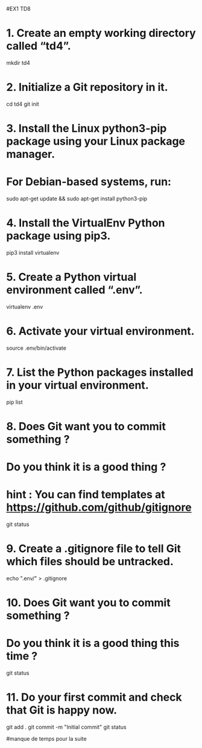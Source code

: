 #EX1 TD8

# 1. Create an empty working directory called “td4”.
mkdir td4

# 2. Initialize a Git repository in it.
cd td4
git init

# 3. Install the Linux python3-pip package using your Linux package manager.
# For Debian-based systems, run:
sudo apt-get update && sudo apt-get install python3-pip

# 4. Install the VirtualEnv Python package using pip3.
pip3 install virtualenv

# 5. Create a Python virtual environment called “.env”.
virtualenv .env

# 6. Activate your virtual environment.
source .env/bin/activate

# 7. List the Python packages installed in your virtual environment.
pip list

# 8. Does Git want you to commit something ?
# Do you think it is a good thing ?
# hint : You can find templates at https://github.com/github/gitignore
git status

# 9. Create a .gitignore file to tell Git which files should be untracked.
echo ".env/" > .gitignore

# 10. Does Git want you to commit something ?
# Do you think it is a good thing this time ?
git status

# 11. Do your first commit and check that Git is happy now.
git add .
git commit -m "Initial commit"
git status

#manque de temps pour la suite 
